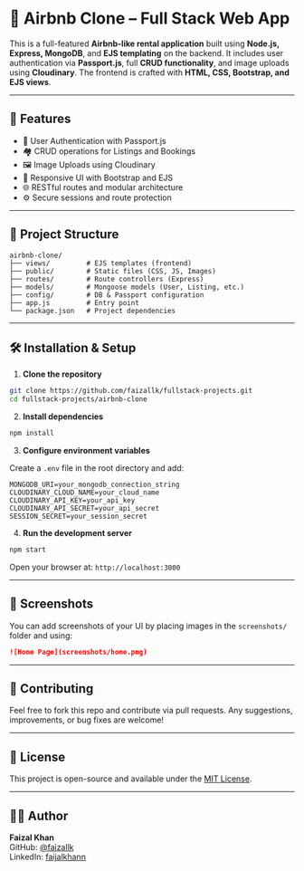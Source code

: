 
# 🏡 Airbnb Clone – Full Stack Web App

This is a full-featured **Airbnb-like rental application** built using **Node.js, Express, MongoDB**, and **EJS templating** on the backend. It includes user authentication via **Passport.js**, full **CRUD functionality**, and image uploads using **Cloudinary**. The frontend is crafted with **HTML, CSS, Bootstrap, and EJS views**.

---

## 🚀 Features

- 🔐 User Authentication with Passport.js
- 🏘️ CRUD operations for Listings and Bookings
- 🖼️ Image Uploads using Cloudinary
- 🎨 Responsive UI with Bootstrap and EJS
- 🌐 RESTful routes and modular architecture
- ⚙️ Secure sessions and route protection

---

## 📁 Project Structure

```
airbnb-clone/
├── views/         # EJS templates (frontend)
├── public/        # Static files (CSS, JS, Images)
├── routes/        # Route controllers (Express)
├── models/        # Mongoose models (User, Listing, etc.)
├── config/        # DB & Passport configuration
├── app.js         # Entry point
└── package.json   # Project dependencies
```

---

## 🛠️ Installation & Setup

1. **Clone the repository**

```bash
git clone https://github.com/faizallk/fullstack-projects.git
cd fullstack-projects/airbnb-clone
```

2. **Install dependencies**

```bash
npm install
```

3. **Configure environment variables**

Create a `.env` file in the root directory and add:

```env
MONGODB_URI=your_mongodb_connection_string
CLOUDINARY_CLOUD_NAME=your_cloud_name
CLOUDINARY_API_KEY=your_api_key
CLOUDINARY_API_SECRET=your_api_secret
SESSION_SECRET=your_session_secret
```

4. **Run the development server**

```bash
npm start
```

Open your browser at: `http://localhost:3000`

---

## 📸 Screenshots

You can add screenshots of your UI by placing images in the `screenshots/` folder and using:

```markdown
![Home Page](screenshots/home.png)
```

---

## 🤝 Contributing

Feel free to fork this repo and contribute via pull requests. Any suggestions, improvements, or bug fixes are welcome!

---

## 📜 License

This project is open-source and available under the [MIT License](LICENSE).

---

## 🙋‍♂️ Author

**Faizal Khan**  
GitHub: [@faizallk](https://github.com/faizallk)  
LinkedIn: [faijalkhann](https://www.linkedin.com/in/faijalkhann/)
